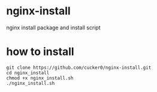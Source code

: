 # nginx-install
nginx install package and install script


# how to install
```
git clone https://github.com/cucker0/nginx-install.git
cd nginx_install
chmod +x nginx_install.sh
./nginx_install.sh

```